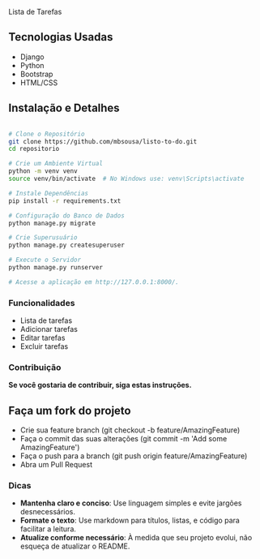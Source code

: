 Lista de Tarefas

## Tecnologias Usadas

- Django
- Python
- Bootstrap
- HTML/CSS

## Instalação e Detalhes

```bash

# Clone o Repositório
git clone https://github.com/mbsousa/listo-to-do.git
cd repositorio

# Crie um Ambiente Virtual
python -m venv venv
source venv/bin/activate  # No Windows use: venv\Scripts\activate

# Instale Dependências
pip install -r requirements.txt

# Configuração do Banco de Dados
python manage.py migrate

# Crie Superusuário
python manage.py createsuperuser

# Execute o Servidor
python manage.py runserver

# Acesse a aplicação em http://127.0.0.1:8000/.
```

### Funcionalidades

- Lista de tarefas
- Adicionar tarefas
- Editar tarefas
- Excluir tarefas

### Contribuição

**Se você gostaria de contribuir, siga estas instruções.**

## Faça um fork do projeto

- Crie sua feature branch (git checkout -b feature/AmazingFeature)
- Faça o commit das suas alterações (git commit -m 'Add some AmazingFeature')
- Faça o push para a branch (git push origin feature/AmazingFeature)
- Abra um Pull Request

### Dicas

- **Mantenha claro e conciso**: Use linguagem simples e evite jargões desnecessários.
- **Formate o texto**: Use markdown para títulos, listas, e código para facilitar a leitura.
- **Atualize conforme necessário**: À medida que seu projeto evolui, não esqueça de atualizar o README.

